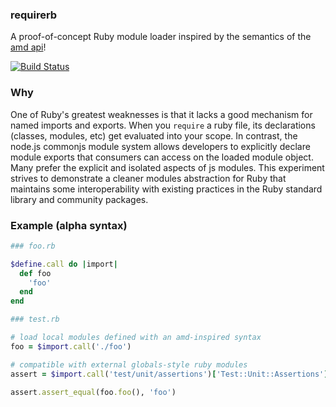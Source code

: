 ### requirerb

A proof-of-concept Ruby module loader inspired by the semantics of
the [amd api](https://github.com/amdjs/amdjs-api/wiki/AMD)!

[![Build Status](https://travis-ci.org/lambdabaa/requirerb.png?branch=master)](https://travis-ci.org/lambdabaa/requirerb)

### Why

One of Ruby's greatest weaknesses is that it lacks a good mechanism
for named imports and exports. When you `require` a ruby file, its
declarations (classes, modules, etc) get evaluated into your scope.
In contrast, the node.js commonjs module system allows developers
to explicitly declare module exports that consumers can access on
the loaded module object. Many prefer the explicit and isolated aspects
of js modules. This experiment strives to demonstrate a cleaner modules
abstraction for Ruby that maintains some interoperability with existing
practices in the Ruby standard library and community packages.

### Example (alpha syntax)

```rb
### foo.rb

$define.call do |import|
  def foo
    'foo'
  end
end

### test.rb

# load local modules defined with an amd-inspired syntax
foo = $import.call('./foo')

# compatible with external globals-style ruby modules
assert = $import.call('test/unit/assertions')['Test::Unit::Assertions']

assert.assert_equal(foo.foo(), 'foo')
```

